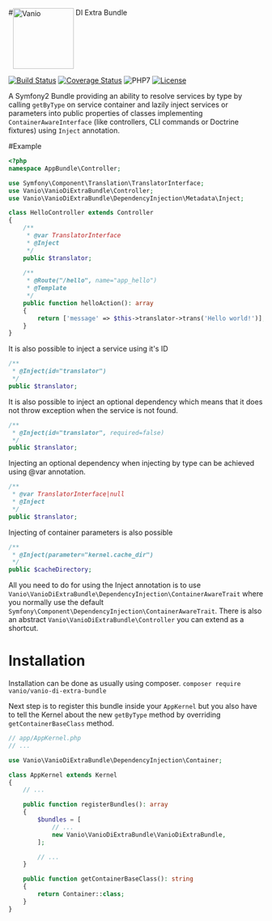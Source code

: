 #[<img alt="Vanio" src="http://www.vanio.cz/img/vanio-logo.png" width="120" align="top">](http://www.vanio.cz) DI Extra Bundle

[![Build Status](https://api.travis-ci.org/vaniocz/vanio-di-extra-bundle.svg?branch=master)](https://travis-ci.org/vaniocz/vanio-di-extra-bundle) [![Coverage Status](https://coveralls.io/repos/github/vaniocz/vanio-di-extra-bundle/badge.svg?branch=master)](https://coveralls.io/github/vaniocz/vanio-di-extra-bundle?branch=master) ![PHP7](https://img.shields.io/badge/php-7-6B7EB9.svg) [![License](https://poser.pugx.org/vanio/vanio-di-extra-bundle/license)](https://packagist.org/packages/vanio/vanio-di-extra-bundle)

A Symfony2 Bundle providing an ability to resolve services by type by calling `getByType` on service container and lazily inject services or parameters into public properties of classes implementing `ContainerAwareInterface` (like controllers, CLI commands or Doctrine fixtures) using `Inject` annotation.

#Example
```php
<?php
namespace AppBundle\Controller;

use Symfony\Component\Translation\TranslatorInterface;
use Vanio\VanioDiExtraBundle\Controller;
use Vanio\VanioDiExtraBundle\DependencyInjection\Metadata\Inject;

class HelloController extends Controller
{
    /**
     * @var TranslatorInterface
     * @Inject
     */
    public $translator;
    
    /**
     * @Route("/hello", name="app_hello")
     * @Template
     */
    public function helloAction(): array
    {
        return ['message' => $this->translator->trans('Hello world!')];
    }
}
```

It is also possible to inject a service using it's ID
```php
/**
 * @Inject(id="translator")
 */
public $translator;
```

It is also possible to inject an optional dependency which means that it does not throw exception when the service is not found.
```php
/**
 * @Inject(id="translator", required=false)
 */
public $translator;
```

Injecting an optional dependency when injecting by type can be achieved using @var annotation.
```php
/**
 * @var TranslatorInterface|null
 * @Inject
 */
public $translator;
```

Injecting of container parameters is also possible
```php
/**
 * @Inject(parameter="kernel.cache_dir")
 */
public $cacheDirectory;
```

All you need to do for using the Inject annotation is to use `Vanio\VanioDiExtraBundle\DependencyInjection\ContainerAwareTrait` where you normally use the default `Symfony\Component\DependencyInjection\ContainerAwareTrait`.
There is also an abstract `Vanio\VanioDiExtraBundle\Controller` you can extend as a shortcut.

# Installation
Installation can be done as usually using composer.
`composer require vanio/vanio-di-extra-bundle`

Next step is to register this bundle inside your `AppKernel` but you also have to tell the Kernel about the new `getByType` method by overriding `getContainerBaseClass` method.
```php
// app/AppKernel.php
// ...

use Vanio\VanioDiExtraBundle\DependencyInjection\Container;

class AppKernel extends Kernel
{
    // ...

    public function registerBundles(): array
    {
        $bundles = [
            // ...
            new Vanio\VanioDiExtraBundle\VanioDiExtraBundle,
        ];

        // ...
    }

    public function getContainerBaseClass(): string
    {
        return Container::class;
    }
}
```
